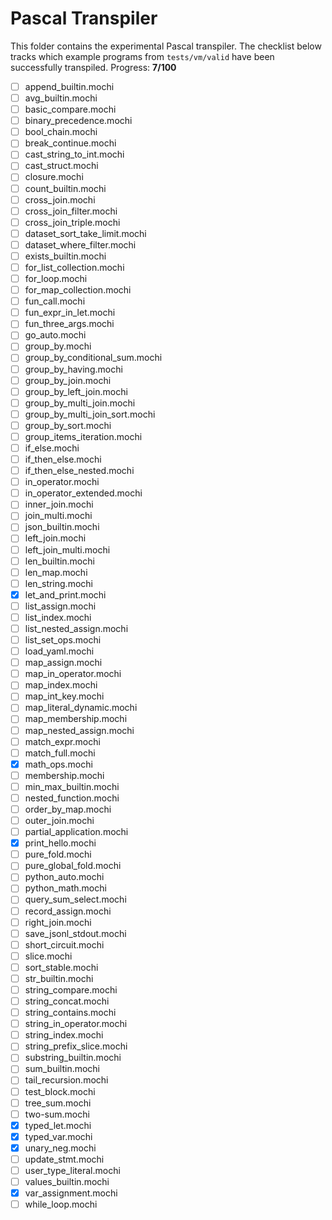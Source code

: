 # Pascal Transpiler

This folder contains the experimental Pascal transpiler.
The checklist below tracks which example programs from `tests/vm/valid` have been successfully transpiled.
Progress: **7/100**

- [ ] append_builtin.mochi
- [ ] avg_builtin.mochi
- [ ] basic_compare.mochi
- [ ] binary_precedence.mochi
- [ ] bool_chain.mochi
- [ ] break_continue.mochi
- [ ] cast_string_to_int.mochi
- [ ] cast_struct.mochi
- [ ] closure.mochi
- [ ] count_builtin.mochi
- [ ] cross_join.mochi
- [ ] cross_join_filter.mochi
- [ ] cross_join_triple.mochi
- [ ] dataset_sort_take_limit.mochi
- [ ] dataset_where_filter.mochi
- [ ] exists_builtin.mochi
- [ ] for_list_collection.mochi
- [ ] for_loop.mochi
- [ ] for_map_collection.mochi
- [ ] fun_call.mochi
- [ ] fun_expr_in_let.mochi
- [ ] fun_three_args.mochi
- [ ] go_auto.mochi
- [ ] group_by.mochi
- [ ] group_by_conditional_sum.mochi
- [ ] group_by_having.mochi
- [ ] group_by_join.mochi
- [ ] group_by_left_join.mochi
- [ ] group_by_multi_join.mochi
- [ ] group_by_multi_join_sort.mochi
- [ ] group_by_sort.mochi
- [ ] group_items_iteration.mochi
- [ ] if_else.mochi
- [ ] if_then_else.mochi
- [ ] if_then_else_nested.mochi
- [ ] in_operator.mochi
- [ ] in_operator_extended.mochi
- [ ] inner_join.mochi
- [ ] join_multi.mochi
- [ ] json_builtin.mochi
- [ ] left_join.mochi
- [ ] left_join_multi.mochi
- [ ] len_builtin.mochi
- [ ] len_map.mochi
- [ ] len_string.mochi
- [x] let_and_print.mochi
- [ ] list_assign.mochi
- [ ] list_index.mochi
- [ ] list_nested_assign.mochi
- [ ] list_set_ops.mochi
- [ ] load_yaml.mochi
- [ ] map_assign.mochi
- [ ] map_in_operator.mochi
- [ ] map_index.mochi
- [ ] map_int_key.mochi
- [ ] map_literal_dynamic.mochi
- [ ] map_membership.mochi
- [ ] map_nested_assign.mochi
- [ ] match_expr.mochi
- [ ] match_full.mochi
- [x] math_ops.mochi
- [ ] membership.mochi
- [ ] min_max_builtin.mochi
- [ ] nested_function.mochi
- [ ] order_by_map.mochi
- [ ] outer_join.mochi
- [ ] partial_application.mochi
- [x] print_hello.mochi
- [ ] pure_fold.mochi
- [ ] pure_global_fold.mochi
- [ ] python_auto.mochi
- [ ] python_math.mochi
- [ ] query_sum_select.mochi
- [ ] record_assign.mochi
- [ ] right_join.mochi
- [ ] save_jsonl_stdout.mochi
- [ ] short_circuit.mochi
- [ ] slice.mochi
- [ ] sort_stable.mochi
- [ ] str_builtin.mochi
- [ ] string_compare.mochi
- [ ] string_concat.mochi
- [ ] string_contains.mochi
- [ ] string_in_operator.mochi
- [ ] string_index.mochi
- [ ] string_prefix_slice.mochi
- [ ] substring_builtin.mochi
- [ ] sum_builtin.mochi
- [ ] tail_recursion.mochi
- [ ] test_block.mochi
- [ ] tree_sum.mochi
- [ ] two-sum.mochi
- [x] typed_let.mochi
- [x] typed_var.mochi
- [x] unary_neg.mochi
- [ ] update_stmt.mochi
- [ ] user_type_literal.mochi
- [ ] values_builtin.mochi
- [x] var_assignment.mochi
- [ ] while_loop.mochi
